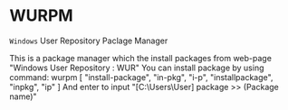 # WURPM
`Windows` User Repository Paclage Manager


This is a package manager which the install packages from web-page "Windows User Repository : WUR"
You can install package by using command: wurpm [ "install-package", "in-pkg", "i-p", "installpackage", "inpkg", "ip" ]
And enter to input "[C:\\Users\User] package >>  (Package name)"
